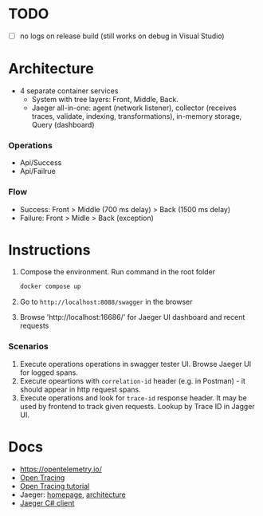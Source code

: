 # TODO 
- [ ] no logs on release build (still works on debug in Visual Studio)

# Architecture
- 4 separate container services
  - System with tree layers: Front, Middle, Back. 
  - Jaeger all-in-one: agent (network listener), collector (receives traces, validate, indexing, transformations), in-memory storage, Query (dashboard)

### Operations
* Api/Success
* Api/Failrue

### Flow
* Success: Front > Middle (700 ms delay) > Back (1500 ms delay)
* Failure: Front > Midle > Back (exception)

# Instructions
1. Compose the environment. Run command in the root folder
    ```bash
    docker compose up
    ```

1. Go to `http://localhost:8088/swagger` in the browser

1. Browse 'http://localhost:16686/' for Jaeger UI dashboard and recent requests

### Scenarios 
1. Execute operations operations in swagger tester UI. Browse Jaeger UI for logged spans.
2. Execute opeartions with `correlation-id` header (e.g. in Postman) - it should appear in http request spans.
3. Execute operations and look for `trace-id` response header. It may be used by frontend to track given requests. Lookup by Trace ID in Jagger UI. 

# Docs
- https://opentelemetry.io/
- [Open Tracing](https://github.com/opentracing/opentracing-csharp)
- [Open Tracing tutorial](https://github.com/yurishkuro/opentracing-tutorial/tree/master/csharp)
- Jaeger: [homepage](https://www.jaegertracing.io/), [architecture](https://www.jaegertracing.io/docs/1.22/architecture/)
- [Jaeger C# client](https://github.com/jaegertracing/jaeger-client-csharp)